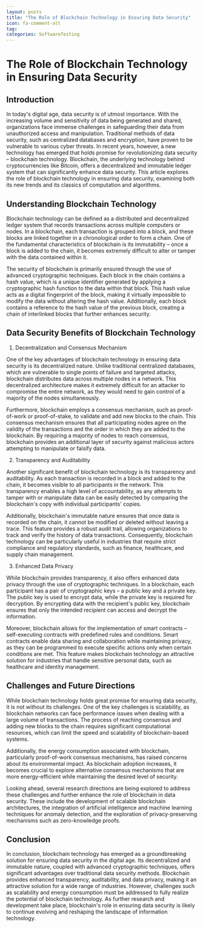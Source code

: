 ```yaml
---
layout: posts
title: "The Role of Blockchain Technology in Ensuring Data Security"
icon: fa-comment-alt
tag:      
categories: SoftwareTesting
---
```



# The Role of Blockchain Technology in Ensuring Data Security

## Introduction

In today's digital age, data security is of utmost importance. With the increasing volume and sensitivity of data being generated and shared, organizations face immense challenges in safeguarding their data from unauthorized access and manipulation. Traditional methods of data security, such as centralized databases and encryption, have proven to be vulnerable to various cyber threats. In recent years, however, a new technology has emerged that holds promise for revolutionizing data security – blockchain technology. Blockchain, the underlying technology behind cryptocurrencies like Bitcoin, offers a decentralized and immutable ledger system that can significantly enhance data security. This article explores the role of blockchain technology in ensuring data security, examining both its new trends and its classics of computation and algorithms.

## Understanding Blockchain Technology

Blockchain technology can be defined as a distributed and decentralized ledger system that records transactions across multiple computers or nodes. In a blockchain, each transaction is grouped into a block, and these blocks are linked together in a chronological order to form a chain. One of the fundamental characteristics of blockchain is its immutability – once a block is added to the chain, it becomes extremely difficult to alter or tamper with the data contained within it.

The security of blockchain is primarily ensured through the use of advanced cryptographic techniques. Each block in the chain contains a hash value, which is a unique identifier generated by applying a cryptographic hash function to the data within that block. This hash value acts as a digital fingerprint of the block, making it virtually impossible to modify the data without altering the hash value. Additionally, each block contains a reference to the hash value of the previous block, creating a chain of interlinked blocks that further enhances security.

## Data Security Benefits of Blockchain Technology

1. Decentralization and Consensus Mechanism

One of the key advantages of blockchain technology in ensuring data security is its decentralized nature. Unlike traditional centralized databases, which are vulnerable to single points of failure and targeted attacks, blockchain distributes data across multiple nodes in a network. This decentralized architecture makes it extremely difficult for an attacker to compromise the entire network, as they would need to gain control of a majority of the nodes simultaneously.

Furthermore, blockchain employs a consensus mechanism, such as proof-of-work or proof-of-stake, to validate and add new blocks to the chain. This consensus mechanism ensures that all participating nodes agree on the validity of the transactions and the order in which they are added to the blockchain. By requiring a majority of nodes to reach consensus, blockchain provides an additional layer of security against malicious actors attempting to manipulate or falsify data.

2. Transparency and Auditability

Another significant benefit of blockchain technology is its transparency and auditability. As each transaction is recorded in a block and added to the chain, it becomes visible to all participants in the network. This transparency enables a high level of accountability, as any attempts to tamper with or manipulate data can be easily detected by comparing the blockchain's copy with individual participants' copies.

Additionally, blockchain's immutable nature ensures that once data is recorded on the chain, it cannot be modified or deleted without leaving a trace. This feature provides a robust audit trail, allowing organizations to track and verify the history of data transactions. Consequently, blockchain technology can be particularly useful in industries that require strict compliance and regulatory standards, such as finance, healthcare, and supply chain management.

3. Enhanced Data Privacy

While blockchain provides transparency, it also offers enhanced data privacy through the use of cryptographic techniques. In a blockchain, each participant has a pair of cryptographic keys – a public key and a private key. The public key is used to encrypt data, while the private key is required for decryption. By encrypting data with the recipient's public key, blockchain ensures that only the intended recipient can access and decrypt the information.

Moreover, blockchain allows for the implementation of smart contracts – self-executing contracts with predefined rules and conditions. Smart contracts enable data sharing and collaboration while maintaining privacy, as they can be programmed to execute specific actions only when certain conditions are met. This feature makes blockchain technology an attractive solution for industries that handle sensitive personal data, such as healthcare and identity management.

## Challenges and Future Directions

While blockchain technology holds great promise for ensuring data security, it is not without its challenges. One of the key challenges is scalability, as blockchain networks can face performance issues when dealing with a large volume of transactions. The process of reaching consensus and adding new blocks to the chain requires significant computational resources, which can limit the speed and scalability of blockchain-based systems.

Additionally, the energy consumption associated with blockchain, particularly proof-of-work consensus mechanisms, has raised concerns about its environmental impact. As blockchain adoption increases, it becomes crucial to explore alternative consensus mechanisms that are more energy-efficient while maintaining the desired level of security.

Looking ahead, several research directions are being explored to address these challenges and further enhance the role of blockchain in data security. These include the development of scalable blockchain architectures, the integration of artificial intelligence and machine learning techniques for anomaly detection, and the exploration of privacy-preserving mechanisms such as zero-knowledge proofs.

## Conclusion

In conclusion, blockchain technology has emerged as a groundbreaking solution for ensuring data security in the digital age. Its decentralized and immutable nature, coupled with advanced cryptographic techniques, offers significant advantages over traditional data security methods. Blockchain provides enhanced transparency, auditability, and data privacy, making it an attractive solution for a wide range of industries. However, challenges such as scalability and energy consumption must be addressed to fully realize the potential of blockchain technology. As further research and development take place, blockchain's role in ensuring data security is likely to continue evolving and reshaping the landscape of information technology.